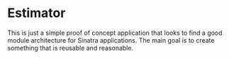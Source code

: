 # Estimator

This is just a simple proof of concept application that looks to find a good module architecture for Sinatra applications. The main goal is to create something that is reusable and reasonable.